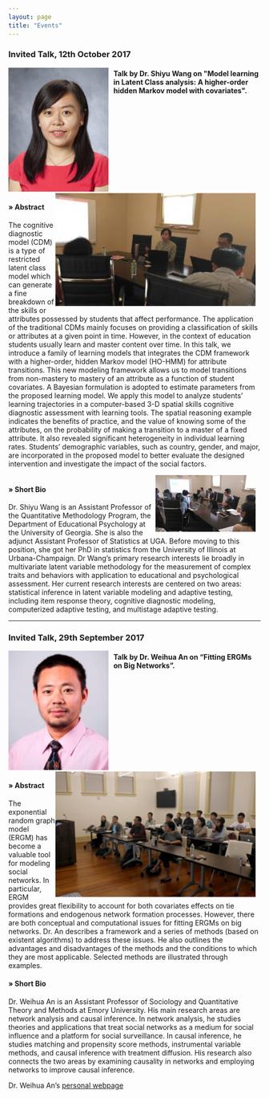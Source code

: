 ```yaml
---
layout: page
title: "Events"
---
```

### Invited Talk, 12th October 2017

<div style="float: left; margin-right: 10px;">
  <img src="/assets/shiyu_talk.png" alt="shiyu_talk" style="width: 200px;"/>
</div>

#### Talk by Dr. Shiyu Wang on "Model learning in Latent Class analysis: A higher-order hidden Markov model with covariates".
<div style="clear: both;"></div>

<div style="float: right; margin-right: 10px;">
  <img src="/assets/shiyu_talk_2.jpeg" alt="shiyu_talk2" style="width: 400px;"/>
</div>

#### **»** Abstract
The cognitive diagnostic model (CDM) is a type of restricted latent class model which can generate a fine breakdown of the skills or attributes possessed by students that affect performance. The application of the traditional CDMs mainly focuses on providing a classification of skills or attributes at a given point in time.  However, in the context of education students usually learn and master content over time. In this talk, we introduce a family of learning models that integrates the CDM framework with a higher-order, hidden Markov model (HO-HMM) for attribute transitions. This new modeling framework allows us to model transitions from non-mastery to mastery of an attribute as a function of student covariates. A Bayesian formulation is adopted to estimate parameters from the proposed learning model. We apply this model to analyze students’ learning trajectories in a computer-based 3-D spatial skills cognitive diagnostic assessment with learning tools. The spatial reasoning example indicates the benefits of practice, and the value of knowing some of the attributes, on the probability of making a transition to a master of a fixed attribute. It also revealed significant heterogeneity in individual learning rates. Students’ demographic variables, such as country, gender, and major, are incorporated in the proposed model to better evaluate the designed intervention and investigate the impact of the social factors.

<div style="clear: both;"></div>

<div style="float: right; margin-right: 10px;">
  <img src="/assets/shiyu_talk3.jpeg" alt="shiyu_talk3" style="width: 200px;"/>
</div>

#### **»** Short Bio
Dr. Shiyu Wang is an Assistant Professor of the Quantitative Methodology Program, the Department of Educational Psychology at the University of Georgia.  She is also the adjunct Assistant Professor of Statistics at UGA. Before moving to this position, she got her PhD in statistics from the University of Illinois at Urbana-Champaign. Dr Wang’s primary research interests lie broadly in multivariate latent variable methodology for the measurement of complex traits and behaviors with application to educational and psychological assessment. Her current research interests are centered on two areas: statistical inference in latent variable modeling and adaptive testing, including item response theory, cognitive diagnostic modeling, computerized adaptive testing, and multistage adaptive testing.

*** 
### Invited Talk, 29th September 2017
<div style="float: left; margin-right: 10px;">
  <img src="/assets/weihua.png" alt="weihua" style="width: 200px;"/>
</div>

#### Talk by Dr. Weihua An on “Fitting ERGMs on Big Networks”.
<div style="clear: both;"></div>

<div style="float: right; margin-right: 10px;">
  <img src="/assets/weihua_talk.png" alt="weihua_talk" style="width: 400px;"/>
</div>

#### **»** Abstract
The exponential random graph model (ERGM) has become a valuable tool for modeling social networks. In particular, ERGM provides great flexibility to account for both covariates effects on tie formations and endogenous network formation processes. However, there are both conceptual and computational issues for fitting ERGMs on big networks. Dr. An describes a framework and a series of methods (based on existent algorithms) to address these issues. He also outlines the advantages and disadvantages of the methods and the conditions to which they are most applicable. Selected methods are illustrated through examples.

#### **»** Short Bio
Dr. Weihua An is an Assistant Professor of Sociology and Quantitative Theory and Methods at Emory University. His main research areas are network analysis and causal inference. In network analysis, he studies theories and applications that treat social networks as a medium for social influence and a platform for social surveillance. In causal inference, he studies matching and propensity score methods, instrumental variable methods, and causal inference with treatment diffusion. His research also connects the two areas by examining causality in networks and employing networks to improve causal inference.

Dr. Weihua An’s [personal webpage](https://sites.google.com/view/weihuaan/home.)
